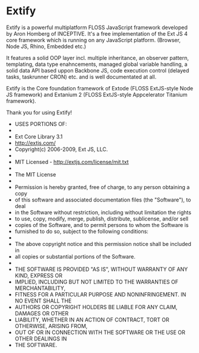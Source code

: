 Extify
======


Extify is a powerful multiplatform FLOSS JavaScript framework developed by Aron Homberg of INCEPTIVE.
It's a free implementation of the Ext JS 4 core framework which is running on
any JavaScript platform. (Browser, Node JS, Rhino, Embedded etc.)

It features a solid OOP layer incl. multiple inheritance, an observer pattern,
templating, data type enahncements, managed global variable handling, a solid data
API based uppon Backbone JS, code execution control (delayed tasks, taskrunner CRON)
etc. and is well documentated at all.

Extify is the Core foundation framework of Extode (FLOSS ExtJS-style Node JS framework)
and Extanium 2 (FLOSS ExtJS-style Appcelerator Titanium framework).

Thank you for using Extify!

* USES PORTIONS OF:
*
* Ext Core Library 3.1
* http://extjs.com/
* Copyright(c) 2006-2009, Ext JS, LLC.
*
* MIT Licensed - http://extjs.com/license/mit.txt
*
* The MIT License
*
* Permission is hereby granted, free of charge, to any person obtaining a copy
* of this software and associated documentation files (the "Software"), to deal
* in the Software without restriction, including without limitation the rights
* to use, copy, modify, merge, publish, distribute, sublicense, and/or sell
* copies of the Software, and to permit persons to whom the Software is
* furnished to do so, subject to the following conditions:
*
* The above copyright notice and this permission notice shall be included in
* all copies or substantial portions of the Software.
*
* THE SOFTWARE IS PROVIDED "AS IS", WITHOUT WARRANTY OF ANY KIND, EXPRESS OR
* IMPLIED, INCLUDING BUT NOT LIMITED TO THE WARRANTIES OF MERCHANTABILITY,
* FITNESS FOR A PARTICULAR PURPOSE AND NONINFRINGEMENT. IN NO EVENT SHALL THE
* AUTHORS OR COPYRIGHT HOLDERS BE LIABLE FOR ANY CLAIM, DAMAGES OR OTHER
* LIABILITY, WHETHER IN AN ACTION OF CONTRACT, TORT OR OTHERWISE, ARISING FROM,
* OUT OF OR IN CONNECTION WITH THE SOFTWARE OR THE USE OR OTHER DEALINGS IN
* THE SOFTWARE.